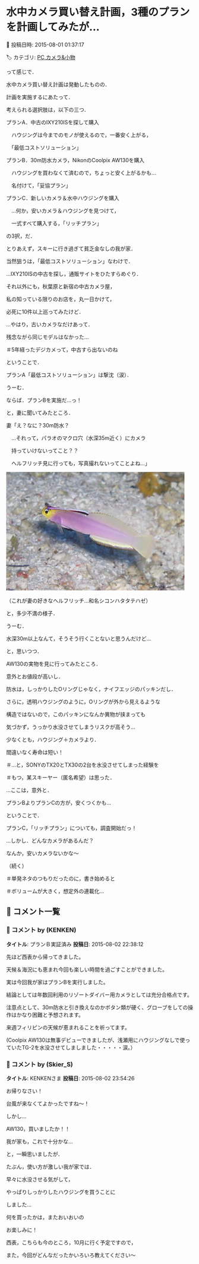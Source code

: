 # 水中カメラ買い替え計画，3種のプランを計画してみたが…

📅 投稿日時: 2015-08-01 01:37:17

🏷️ カテゴリ: [PC,カメラ&小物](c0d8caed13e597efe97b661a8ae56bed0.md)

って感じで．


水中カメラ買い替え計画は発動したものの．





計画を実施するにあたって．


考えられる選択肢は，以下の三つ．





プランA．中古のIXY210ISを探して購入


[](http://blogimg.goo.ne.jp/user_image/00/eb/3d36ed0f3b1780b0f5d25f5251c06ae5.jpg)


　ハウジングは今までのモノが使えるので，一番安く上がる，


　「最低コストソリューション」





プランB．30m防水カメラ，NikonのCoolpix AW130を購入


[](http://blogimg.goo.ne.jp/user_image/37/1c/ef0cd66eca9d7a630899979833fb38c5.jpg)


　ハウジングを買わなくて済むので，ちょっと安く上がるかも…


　名付けて，「妥協プラン」





プランC．新しいカメラ＆水中ハウジングを購入


　…何か，安いカメラ＆ハウジングを見つけて，


　一式すべて購入する，「リッチプラン」





の3択，だ．





とりあえず，スキーに行き過ぎて貧乏金なしの我が家．


当然狙うは，「最低コストソリューション」なわけで．





…IXY210ISの中古を探し，通販サイトをひたすらめぐり．


それ以外にも，秋葉原と新宿の中古カメラ屋，


私の知っている限りのお店を，丸一日かけて，


必死に10件以上巡ってみたけど．





…やはり，古いカメラなだけあって．


残念ながら同じモデルはなかった…


＃5年経ったデジカメって，中古すら出ないのね





ということで．


プランA「最低コストソリューション」は撃沈（涙）．





うーむ．


ならば．プランBを実施だ…っ！


と，妻に聞いてみたところ．





妻「え？なに？30m防水？


　…それって，パラオのマクロ穴（水深35m近く）にカメラ


　持っていけないってこと？？


　ヘルフリッチ見に行っても，写真撮れないってことよね…」




![1f5492a12cee46bc06a45f1a94e2ea76.jpg](images/1f5492a12cee46bc06a45f1a94e2ea76.jpg)




（これが妻の好きなヘルフリッチ…和名シコンハタタテハゼ）





と，多少不満の様子．





うーむ．


水深30m以上なんて，そうそう行くことないと思うんだけど…





と，思いつつ．


AW130の実物を見に行ってみたところ．


意外とお値段が高いし．


防水は，しっかりしたOリングじゃなく，ナイフエッジのパッキンだし．


さらに，透明ハウジングのように，Oリングが外から見えるような


構造ではないので，このパッキンになんか異物が挟まっても


気づかず，うっかり水没させてしまうリスクが高そう…


少なくとも，ハウジング＋カメラより．


間違いなく寿命は短い！





＃…と，SONYのTX20とTX30の2台を水没させてしまった経験を


＃もつ，某スキーヤー（匿名希望）は思った．





…ここは，意外と．


プランBよりプランCの方が，安くつくかも…





ということで．


プランC，「リッチプラン」についても，調査開始だっ！





…しかし．どんなカメラがあるんだ？


なんか，安いカメラないかな～


（続く）





＃単発ネタのつもりだったのに，書き始めると


＃ボリュームが大きく，想定外の連載化…

## 💬 コメント一覧

### 💬 コメント by (KENKEN)
**タイトル**: プランＢ実証済み
**投稿日**: 2015-08-02 22:38:12

先ほど西表から帰ってきました。

天候＆海況にも恵まれ今回も楽しい時間を過ごすことができました。

実は今回我が家はプランBを実行しました。

結論としては年数回利用のリゾートダイバー用カメラとしては充分合格点です。

注意点として、30m防水と引き換えなのかボタン類が硬く、グローブをしての操作はかなり困難と予想されます。

来週フィリピンの天候が恵まれることを祈ってます。

(Coolpix AW130は無事デビューできましたが、浅瀬用にハウジングなしで使っていたTG-2を水没させてしましました・・・・・涙。）

### 💬 コメント by (Skier_S)
**タイトル**: KENKENさま
**投稿日**: 2015-08-02 23:54:26

お帰りなさい！

台風が来なくてよかったですね～！



しかし…

AW130，買いましたか！！

我が家も，これで十分かな…

と，一瞬思いましたが．

たぶん，使い方が激しい我が家では．

早々に水没させる気がして，

やっぱりしっかりしたハウジングを買うことに

しました…



何を買ったかは，またおいおいの

お楽しみに！



西表，こちらも今のところ，10月に行く予定ですので，

また，今回がどんなだったかいろいろ教えてください～

